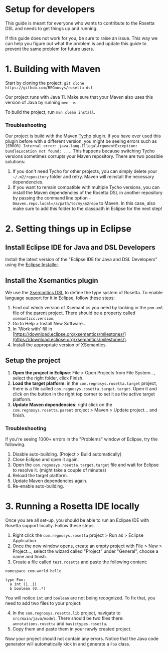 # Setup for developers
This guide is meant for everyone who wants to contribute to the Rosetta DSL and needs to get things up and running.

If this guide does not work for you, be sure to raise an issue. This way we can help you figure out what the problem is and update this guide to prevent the same problem for future users.

# 1. Building with Maven
Start by cloning the project: `git clone https://github.com/REGnosys/rosetta-dsl`

Our project runs with Java 11. Make sure that your Maven also uses this version of Java by running `mvn -v`.

To build the project, run `mvn clean install`.

### Troubleshooting
Our project is build with the Maven [Tycho](https://www.eclipse.org/tycho/sitedocs/tycho-maven-plugin/index.html) plugin. If you have ever used this plugin before with a different version, you might be seeing errors such as `[ERROR] Internal error: java.lang.IllegalArgumentException: bundleLocation not found: ...`. This happens because switching Tycho versions sometimes corrupts your Maven repository. There are two possible solutions:
1. If you don't need Tycho for other projects, you can simply delete your `~/.m2/repository` folder and retry. Maven will reinstall the necessary dependencies.
2. If you want to remain compatible with multiple Tycho versions, you can install the Maven dependencies of the Rosetta DSL in another repository by passing the command line option `-Dmaven.repo.local=/a/path/to/my/m2repo` to Maven. In this case, also make sure to add this folder to the classpath in Eclipse for the next step!

# 2. Setting things up in Eclipse
## Install Eclipse IDE for Java and DSL Developers
Install the latest version of the "Eclipse IDE for Java and DSL Developers" using the [Eclipse Installer](https://www.eclipse.org/downloads/packages/installer).

## Install the Xsemantics plugin
We use the [Xsemantics DSL](https://github.com/eclipse/xsemantics) to define the type system of Rosetta. To enable language support for it in Eclipse, follow these steps:
1. Find out which version of Xsemantics you need by looking in the `pom.xml` file of the parent project. There should be a property called `xsemantics.version`.
2. Go to Help > Install New Software...
3. In 'Work with' fill in [https://download.eclipse.org/xsemantics/milestones/](https://download.eclipse.org/xsemantics/milestones/).
4. Install the appropriate version of XSemantics.

## Setup the project
1. **Open the project in Eclipse**: File > Open Projects from File System..., select the right folder, click Finish.
2. **Load the target platform**: in the `com.regnosys.rosetta.target` project, there is a file called `com.regnosys.rosetta.target.target`. Open it and click on the button in the right top corner to set it as the active target platform.
3. **Update Maven dependencies**: right click on the `com.regnosys.rosetta.parent` project > Maven > Update project... and finish.

### Troubleshooting
If you're seeing 1000+ errors in the "Problems" window of Eclipse, try the following.
1. Disable auto-building. (Project > Build automatically)
2. Close Eclipse and open it again.
3. Open the `com.regnosys.rosetta.target.target` file and wait for Eclipse to resolve it. (might take a couple of minutes)
4. Reload the target platform.
5. Update Maven dependencies again.
6. Re-enable auto-building.

# 3. Running a Rosetta IDE locally
Once you are all set-up, you should be able to run an Eclipse IDE with Rosetta support locally. Follow these steps.

1. Right click the `com.regnosys.rosetta` project > Run as > Eclipse Application.
2. Once the new window opens, create an empty project with File > New > Project..., select the wizard called "Project" under "General", choose a name and finish.
3. Create a file called `test.rosetta` and paste the following content:
```
namespace com.world.hello

type Foo:
  a int (1..1)
  b boolean (0..*)
```
You will notice `int` and `boolean` are not being recognized. To fix that, you need to add two files to your project:

4. In the `com.regnosys.rosetta.lib` project, navigate to `src/main/java/model`. There should be two files there: `annotations.rosetta` and `basictypes.rosetta`.
5. Copy them and paste them in your newly created project.

Now your project should not contain any errors. Notice that the Java code generator will automatically kick in and generate a `Foo` class.
